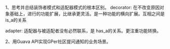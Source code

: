1、思考并总结装饰者模式和适配器模式的根本区别。
decorator: 在不改变原因对象基础上，进行的功能扩展，比继承更灵活。是一种功能的横向扩展。互相之间是 is_a的关系

adapter: 适配器与被适配者没有必然联系，是 has_a的关系。更注重功能转换。





2、用Guava API实现GPer社区提问通知的业务场景。

